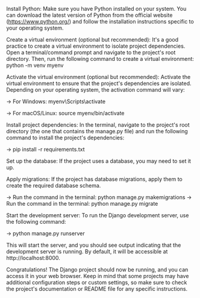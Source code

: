 Install Python: Make sure you have Python installed on your system. You can download the latest version of Python from the official website (https://www.python.org/) and follow the installation instructions specific to your operating system.

Create a virtual environment (optional but recommended): It's a good practice to create a virtual environment to isolate project dependencies. Open a terminal/command prompt and navigate to the project's root directory. Then, run the following command to create a virtual environment:
python -m venv myenv

Activate the virtual environment (optional but recommended): Activate the virtual environment to ensure that the project's dependencies are isolated. Depending on your operating system, the activation command will vary:

→ For Windows: myenv\Scripts\activate

→ For macOS/Linux: source myenv/bin/activate

Install project dependencies: In the terminal, navigate to the project's root directory (the one that contains the manage.py file) and run the following command to install the project's dependencies:

→ pip install -r requirements.txt

Set up the database: If the project uses a database, you may need to set it up. 

Apply migrations: If the project has database migrations, apply them to create the required database schema. 

→ Run the command in the terminal: python manage.py makemigrations
→ Run the command in the terminal: python manage.py migrate

Start the development server: To run the Django development server, use the following command:

→ python manage.py runserver

This will start the server, and you should see output indicating that the development server is running. By default, it will be accessible at http://localhost:8000.

Congratulations! The Django project should now be running, and you can access it in your web browser. Keep in mind that some projects may have additional configuration steps or custom settings, so make sure to check the project's documentation or README file for any specific instructions.

